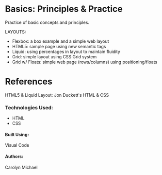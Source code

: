 # Basics: Principles & Practice

Practice of basic concepts and principles. 

LAYOUTS:

* Flexbox: a box example and a simple web layout
* HTML5: sample page using new semantic tags
* Liquid: using percentages in layout to maintain fluidity
* Grid: simple layout using CSS Grid system
* Grid w/ Floats: simple web page (rows/columns) using positioning/floats

# References
HTML5 & Liquid Layout: Jon Duckett's HTML & CSS 

### Technologies Used:
* HTML
* CSS

#### Built Using:
Visual Code

#### Authors:
Carolyn Michael